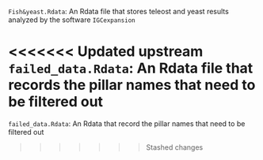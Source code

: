 `Fish&yeast.Rdata`: An Rdata file that stores teleost and yeast results analyzed by the software `IGCexpansion`

<<<<<<< Updated upstream
`failed_data.Rdata`: An Rdata file that records the pillar names that need to be filtered out
=======
`failed_data.Rdata`: An Rdata that record the pillar names that need to be filtered out

>>>>>>> Stashed changes
